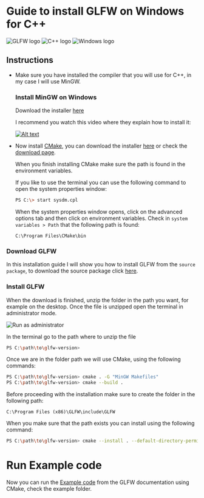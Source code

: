 # Guide to install GLFW on Windows for C++
![GLFW logo](https://www.glfw.org/img/favicon/favicon-196x196.png "GLFW logo")
![C++ logo](https://upload.wikimedia.org/wikipedia/commons/thumb/1/18/ISO_C%2B%2B_Logo.svg/120px-ISO_C%2B%2B_Logo.svg.png "C++ logo")
![Windows logo](https://upload.wikimedia.org/wikipedia/commons/thumb/e/e2/Windows_logo_and_wordmark_-_2021.svg/250px-Windows_logo_and_wordmark_-_2021.svg.png "Windows logo")


## Instructions

- Make sure you have installed the compiler that you will use for C++, in my case I will  use MinGW.

  ### Install MinGW on Windows

  Download the installer [here](https://sourceforge.net/projects/mingw/)

  I recommend you watch this video where they explain how to install it:

  [![Alt text](https://img.youtube.com/vi/WWTocqPrzMk/0.jpg)](https://www.youtube.com/watch?v=WWTocqPrzMk&t)

- Now install [CMake](https://cmake.org/), you can download the installer [here](https://github.com/Kitware/CMake/releases/download/v3.21.3/cmake-3.21.3-windows-x86_64.msi) or check the [download page](https://cmake.org/download/).

  When you finish installing CMake make sure the path is found in the environment variables.

  If you like to use the terminal you can use the following command to open the system properties window:

  ```sh
  PS C:\> start sysdm.cpl
  ```
  When the system properties window opens, click on the advanced options tab and then click on environment variables. Check in `system variables > Path` that the following path is found:
  ```
  C:\Program Files\CMake\bin
  ```

### Download GLFW

In this installation guide I will show you how to install GLFW from the `source package`, to download the source package click [here](https://github.com/glfw/glfw/releases/download/3.3.4/glfw-3.3.4.zip).

### Install GLFW

When the download is finished, unzip the folder in the path you want, for example on the desktop. Once the file is unzipped open the terminal in administrator mode.

![Run as administrator](https://www.wikihow.com/images/6/68/Run-Command-Prompt-As-an-Administrator-on-Windows-Step-4.jpg "wikiHow - How to Run Command Prompt As an Administrator on Windows")

In the terminal go to the path where to unzip the file
```sh
PS C:\path\to\glfw-version>
```

Once we are in the folder path we will use CMake, using the following commands:
```sh
PS C:\path\to\glfw-version> cmake . -G "MinGW Makefiles"
PS C:\path\to\glfw-version> cmake --build .
```

Before proceeding with the installation make sure to create the folder in the following path:
```
C:\Program Files (x86)\GLFW\include\GLFW
```

When you make sure that the path exists you can install using the following command:
```sh
PS C:\path\to\glfw-version> cmake --install . --default-directory-permissions u=rwx
```

# Run Example code
Now you can run the [Example code](https://www.glfw.org/documentation.html#:~:text=closed%20source%20software.-,Example%20code,-Below%20is%20a) from the GLFW documentation using CMake, check the example folder.

